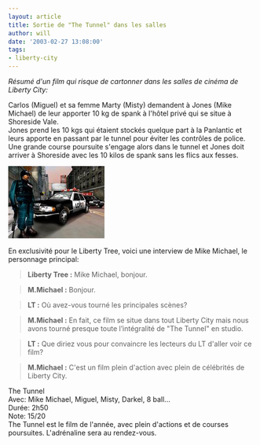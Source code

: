 ```yaml
---
layout: article
title: Sortie de "The Tunnel" dans les salles
author: will
date: '2003-02-27 13:08:00'
tags:
- liberty-city
---
```


_Résumé d'un film qui risque de cartonner dans les salles de cinéma de Liberty City:_

Carlos (Miguel) et sa femme Marty (Misty) demandent à Jones (Mike Michael) de leur apporter 10 kg de spank à l'hôtel privé qui se situe à Shoreside Vale.  
Jones prend les 10 kgs qui étaient stockés quelque part à la Panlantic et leurs apporte en passant par le tunnel pour éviter les contrôles de police. Une grande course poursuite s'engage alors dans le tunnel et Jones doit arriver à Shoreside avec les 10 kilos de spank sans les flics aux fesses.

![](  /content/images/2016/07/ss3_t-jpg.JPG)

En exclusivité pour le Liberty Tree, voici une interview de Mike Michael, le personnage principal:

> **Liberty Tree :** Mike Michael, bonjour.

> **M.Michael :** Bonjour.

> **LT :** Où avez-vous tourné les principales scènes?

> **M.Michael :** En fait, ce film se situe dans tout Liberty City mais nous avons tourné presque toute l’intégralité de "The Tunnel" en studio.

> **LT :** Que diriez vous pour convaincre les lecteurs du LT d'aller voir ce film?

> **M.Michael :** C'est un film plein d'action avec plein de célébrités de Liberty City.

The Tunnel  
Avec: Mike Michael, Miguel, Misty, Darkel, 8 ball...  
Durée: 2h50  
Note: 15/20  
The Tunnel est le film de l'année, avec plein d'actions et de courses poursuites. L'adrénaline sera au rendez-vous.

<!--kg-card-end: markdown-->
